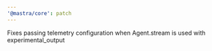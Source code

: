 ```yaml
---
'@mastra/core': patch
---
```


Fixes passing telemetry configuration when Agent.stream is used with experimental_output
